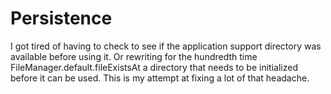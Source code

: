 # Persistence

I got tired of having to check to see if the application support directory was available before using it. Or rewriting for the hundredth time FileManager.default.fileExistsAt a directory that needs to be initialized before it can be used. This is my attempt at fixing a lot of that headache.
